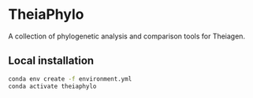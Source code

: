 # TheiaPhylo

A collection of phylogenetic analysis and comparison tools for Theiagen. 

## Local installation

```bash
conda env create -f environment.yml
conda activate theiaphylo
```